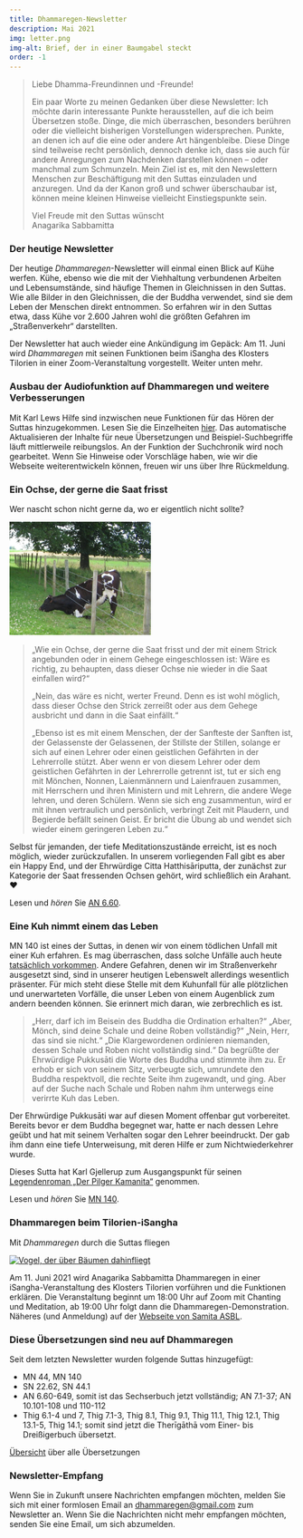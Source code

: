 ```yaml
---
title: Dhammaregen-Newsletter
description: Mai 2021
img: letter.png
img-alt: Brief, der in einer Baumgabel steckt
order: -1
---
```


>Liebe Dhamma-Freundinnen und -Freunde!
>
>Ein paar Worte zu meinen Gedanken über diese Newsletter: Ich möchte darin interessante Punkte herausstellen, auf die ich beim Übersetzen stoße. Dinge, die mich überraschen, besonders berühren oder die vielleicht bisherigen Vorstellungen widersprechen. Punkte, an denen ich auf die eine oder andere Art hängenbleibe. Diese Dinge sind teilweise recht persönlich, dennoch denke ich, dass sie auch für andere Anregungen zum Nachdenken darstellen können – oder manchmal zum Schmunzeln. Mein Ziel ist es, mit den Newslettern Menschen zur Beschäftigung mit den Suttas einzuladen und anzuregen. Und da der Kanon groß und schwer überschaubar ist, können meine kleinen Hinweise vielleicht Einstiegspunkte sein.
>
>Viel Freude mit den Suttas wünscht  
>Anagarika Sabbamitta

### Der heutige Newsletter
Der heutige *Dhammaregen*-Newsletter will einmal einen Blick auf Kühe werfen. Kühe, ebenso wie die mit der Viehhaltung verbundenen Arbeiten und Lebensumstände, sind häufige Themen in Gleichnissen in den Suttas. Wie alle Bilder in den Gleichnissen, die der Buddha verwendet, sind sie dem Leben der Menschen direkt entnommen. So erfahren wir in den Suttas etwa, dass Kühe vor 2.600 Jahren wohl die größten Gefahren im „Straßenverkehr“ darstellten.

Der Newsletter hat auch wieder eine Ankündigung im Gepäck: Am 11. Juni wird *Dhammaregen* mit seinen Funktionen beim iSangha des Klosters Tilorien in einer Zoom-Veranstaltung vorgestellt. Weiter unten mehr.

### Ausbau der Audiofunktion auf Dhammaregen und weitere Verbesserungen
Mit Karl Lews Hilfe sind inzwischen neue Funktionen für das Hören der Suttas hinzugekommen. Lesen Sie die Einzelheiten [hier](#/wiki/studium/hoeren). Das automatische Aktualisieren der Inhalte für neue Übersetzungen und Beispiel-Suchbegriffe läuft mittlerweile reibungslos. An der Funktion der Suchchronik wird noch gearbeitet. Wenn Sie Hinweise oder Vorschläge haben, wie wir die Webseite weiterentwickeln können, freuen wir uns über Ihre Rückmeldung.

### Ein Ochse, der gerne die Saat frisst
Wer nascht schon nicht gerne da, wo er eigentlich nicht sollte?

<p><img src="img/ox.png" alt="Kuh, die mit den Vorderbeinen auf die Knie geht und den Kopf unter dem Zaun durchstreckt zum frischen Gras" style="height: 200px;"></p>

> „Wie ein Ochse, der gerne die Saat frisst und der mit einem Strick angebunden oder in einem Gehege eingeschlossen ist: Wäre es richtig, zu behaupten, dass dieser Ochse nie wieder in die Saat einfallen wird?“ 
>
>„Nein, das wäre es nicht, werter Freund. Denn es ist wohl möglich, dass dieser Ochse den Strick zerreißt oder aus dem Gehege ausbricht und dann in die Saat einfällt.“ 
>
>„Ebenso ist es mit einem Menschen, der der Sanfteste der Sanften ist, der Gelassenste der Gelassenen, der Stillste der Stillen, solange er sich auf einen Lehrer oder einen geistlichen Gefährten in der Lehrerrolle stützt. Aber wenn er von diesem Lehrer oder dem geistlichen Gefährten in der Lehrerrolle getrennt ist, tut er sich eng mit Mönchen, Nonnen, Laienmännern und Laienfrauen zusammen, mit Herrschern und ihren Ministern und mit Lehrern, die andere Wege lehren, und deren Schülern. Wenn sie sich eng zusammentun, wird er mit ihnen vertraulich und persönlich, verbringt Zeit mit Plaudern, und Begierde befällt seinen Geist. Er bricht die Übung ab und wendet sich wieder einem geringeren Leben zu.“

Selbst für jemanden, der tiefe Meditationszustände erreicht, ist es noch möglich, wieder zurückzufallen. In unserem vorliegenden Fall gibt es aber ein Happy End, und der Ehrwürdige Citta Hatthisāriputta, der zunächst zur Kategorie der Saat fressenden Ochsen gehört, wird schließlich ein Arahant. ❤️

Lesen und *hören* Sie [AN 6.60](#/sutta/an6.60/de/sabbamitta).

### Eine Kuh nimmt einem das Leben
MN 140 ist eines der Suttas, in denen wir von einem tödlichen Unfall mit einer Kuh erfahren. Es mag überraschen, dass solche Unfälle auch heute [tatsächlich vorkommen](https://de.wikipedia.org/wiki/Hausrind#Gewalt). Andere Gefahren, denen wir im Straßenverkehr ausgesetzt sind, sind in unserer heutigen Lebenswelt allerdings wesentlich präsenter. Für mich steht diese Stelle mit dem Kuhunfall für alle plötzlichen und unerwarteten Vorfälle, die unser Leben von einem Augenblick zum andern beenden können. Sie erinnert mich daran, wie zerbrechlich es ist.

>„Herr, darf ich im Beisein des Buddha die Ordination erhalten?“
>„Aber, Mönch, sind deine Schale und deine Roben vollständig?“
>„Nein, Herr, das sind sie nicht.“
>„Die Klargewordenen ordinieren niemanden, dessen Schale und Roben nicht vollständig sind.“
>Da begrüßte der Ehrwürdige Pukkusāti die Worte des Buddha und stimmte ihm zu. Er erhob er sich von seinem Sitz, verbeugte sich, umrundete den Buddha respektvoll, die rechte Seite ihm zugewandt, und ging.
>Aber auf der Suche nach Schale und Roben nahm ihm unterwegs eine verirrte Kuh das Leben. 

Der Ehrwürdige Pukkusāti war auf diesen Moment offenbar gut vorbereitet. Bereits bevor er dem Buddha begegnet war, hatte er nach dessen Lehre geübt und hat mit seinem Verhalten sogar den Lehrer beeindruckt. Der gab ihm dann eine tiefe Unterweisung, mit deren Hilfe er zum Nichtwiederkehrer wurde.

Dieses Sutta hat Karl Gjellerup zum Ausgangspunkt für seinen [Legendenroman „Der Pilger Kamanita“](http://www.buddhareden.com/index.php?id=62&tx_ttnews%5Btt_news%5D=80&cHash=86beb858262dcca78a45fea0cdb29dcd) genommen.

Lesen und *hören* Sie [MN 140](#/sutta/mn140/de/sabbamitta).

### Dhammaregen beim Tilorien-iSangha
Mit *Dhammaregen* durch die Suttas fliegen

<a title="https://unsplash.com/photos/PTv6AOEQn_0" href="https://unsplash.com/photos/PTv6AOEQn_0"><img alt="Vogel, der über Bäumen dahinfliegt" src="https://unsplash.com/photos/PTv6AOEQn_0" style="height: 200px;"></a>

Am 11. Juni 2021 wird Anagarika Sabbamitta Dhammaregen in einer iSangha-Veranstaltung des Klosters Tilorien vorführen und die Funktionen erklären. Die Veranstaltung beginnt um 18:00 Uhr auf Zoom mit Chanting und Meditation, ab 19:00 Uhr folgt dann die Dhammaregen-Demonstration. Näheres (und Anmeldung) auf der [Webseite von Samita ASBL](https://www.samita.be/de/2021/05/14/dhammaregen-presentation-by-anagarika-sabbamitta-on-friday-11th-june-18-00-20-00-cest-german-only/).

### Diese Übersetzungen sind neu auf Dhammaregen
Seit dem letzten Newsletter wurden folgende Suttas hinzugefügt:
- MN 44, MN 140
- SN 22.62, SN 44.1
- AN 6.60-649, somit ist das Sechserbuch jetzt vollständig; AN 7.1-37; AN 10.101-108 und 110-112
- Thig 6.1-4 und 7, Thig 7.1-3, Thig 8.1, Thig 9.1, Thig 11.1, Thig 12.1, Thig 13.1-5, Thig 14.1; somit sind jetzt die Therīgāthā vom Einer- bis Dreißigerbuch übersetzt.

[Übersicht](#/wiki/uebersetzung/uebersicht) über alle Übersetzungen

### Newsletter-Empfang

Wenn Sie in Zukunft unsere Nachrichten empfangen möchten, melden Sie sich mit einer formlosen Email an [dhammaregen@gmail.com](mailto:dhammaregen@gmail.com) zum Newsletter an. Wenn Sie die Nachrichten nicht mehr empfangen möchten, senden Sie eine Email, um sich abzumelden.
